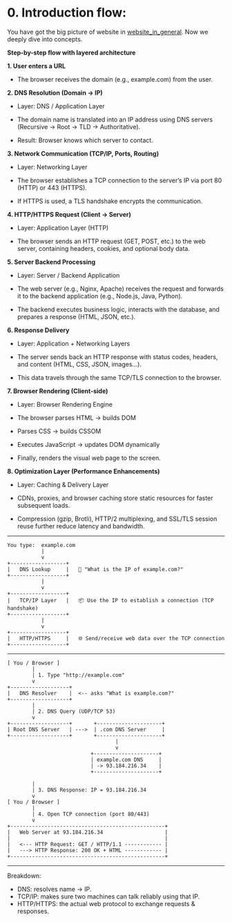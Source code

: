 # 0. Introduction flow:

You have got the big picture of website in <a href="website_in_general.md">website_in_general</a>. Now we deeply dive into concepts.

**Step-by-step flow with layered architecture**

**1. User enters a URL**

- The browser receives the domain (e.g., example.com) from the user.

**2. DNS Resolution (Domain → IP)**

- Layer: DNS / Application Layer

- The domain name is translated into an IP address using DNS servers (Recursive → Root → TLD → Authoritative).

- Result: Browser knows which server to contact.

**3. Network Communication (TCP/IP, Ports, Routing)**

- Layer: Networking Layer

- The browser establishes a TCP connection to the server’s IP via port 80 (HTTP) or 443 (HTTPS).

- If HTTPS is used, a TLS handshake encrypts the communication.

**4. HTTP/HTTPS Request (Client → Server)**

- Layer: Application Layer (HTTP)

- The browser sends an HTTP request (GET, POST, etc.) to the web server, containing headers, cookies, and optional body data.

**5. Server Backend Processing**

- Layer: Server / Backend Application

- The web server (e.g., Nginx, Apache) receives the request and forwards it to the backend application (e.g., Node.js, Java, Python).

- The backend executes business logic, interacts with the database, and prepares a response (HTML, JSON, etc.).

**6. Response Delivery**

- Layer: Application + Networking Layers

- The server sends back an HTTP response with status codes, headers, and content (HTML, CSS, JSON, images…).

- This data travels through the same TCP/TLS connection to the browser.

**7. Browser Rendering (Client-side)**

- Layer: Browser Rendering Engine

- The browser parses HTML → builds DOM

- Parses CSS → builds CSSOM

- Executes JavaScript → updates DOM dynamically

- Finally, renders the visual web page to the screen.

**8. Optimization Layer (Performance Enhancements)**

- Layer: Caching & Delivery Layer

- CDNs, proxies, and browser caching store static resources for faster subsequent loads.

- Compression (gzip, Brotli), HTTP/2 multiplexing, and SSL/TLS session reuse further reduce latency and bandwidth.

---

```pgsql
You type:  example.com
           |
           v
+------------------+
|   DNS Lookup     |   🔎 "What is the IP of example.com?"
+------------------+
           |
           v
+------------------+
|   TCP/IP Layer   |   📦 Use the IP to establish a connection (TCP handshake)
+------------------+
           |
           v
+------------------+
|   HTTP/HTTPS     |   🌐 Send/receive web data over the TCP connection
+------------------+
```

---

```pgsql
[ You / Browser ]
        |
        | 1. Type "http://example.com"
        v
+-------------------+
|   DNS Resolver    |  <-- asks "What is example.com?"
+-------------------+
        |
        | 2. DNS Query (UDP/TCP 53)
        v
+-------------------+       +---------------------+
| Root DNS Server   | --->  | .com DNS Server     |
+-------------------+       +---------------------+
                                   |
                                   v
                           +---------------------+
                           | example.com DNS     |
                           | -> 93.184.216.34    |
                           +---------------------+

        |
        | 3. DNS Response: IP = 93.184.216.34
        v
[ You / Browser ]
        |
        | 4. Open TCP connection (port 80/443)
        v
+--------------------------------------------------+
|   Web Server at 93.184.216.34                    |
|                                                  |
|   <--- HTTP Request: GET / HTTP/1.1 ------------ |
|   ---> HTTP Response: 200 OK + HTML ------------ |
+--------------------------------------------------+
```

---

Breakdown:

- DNS: resolves name -> IP.
- TCP/IP: makes sure two machines can talk reliably using that IP.
- HTTP/HTTPS: the actual web protocol to exchange requests & responses.
